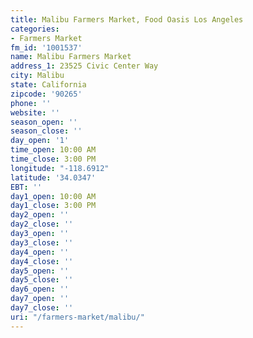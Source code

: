 ```yaml
---
title: Malibu Farmers Market, Food Oasis Los Angeles
categories:
- Farmers Market
fm_id: '1001537'
name: Malibu Farmers Market
address_1: 23525 Civic Center Way
city: Malibu
state: California
zipcode: '90265'
phone: ''
website: ''
season_open: ''
season_close: ''
day_open: '1'
time_open: 10:00 AM
time_close: 3:00 PM
longitude: "-118.6912"
latitude: '34.0347'
EBT: ''
day1_open: 10:00 AM
day1_close: 3:00 PM
day2_open: ''
day2_close: ''
day3_open: ''
day3_close: ''
day4_open: ''
day4_close: ''
day5_open: ''
day5_close: ''
day6_open: ''
day7_open: ''
day7_close: ''
uri: "/farmers-market/malibu/"
---
```


